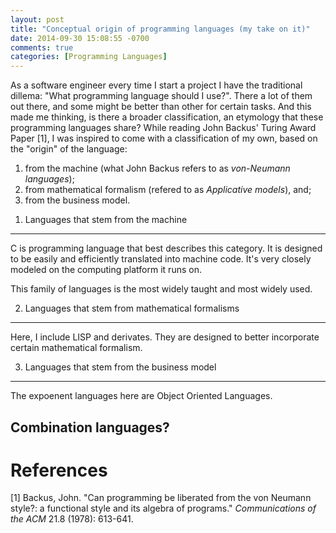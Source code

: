 ```yaml
---
layout: post
title: "Conceptual origin of programming languages (my take on it)"
date: 2014-09-30 15:08:55 -0700
comments: true
categories: [Programming Languages]
---
```


As a software engineer every time I start a project I have the traditional dillema: "What programming language should I use?".
There a lot of them out there, and some might be better than other for certain tasks.
And this made me thinking, is there a broader classification, an etymology that these programming languages share?
While reading John Backus' Turing Award Paper [1], I was inspired to come with a classification of my own, based on the "origin" of the language:

1. from the machine (what John Backus refers to as _von-Neumann languages_);
2. from mathematical formalism (refered to as _Applicative models_), and;
3. from the business model.

<!-- more -->

1. Languages that stem from the machine
---------------------------------------

C is programming language that best describes this category.
It is designed to be easily and efficiently translated into machine code.
It's very closely modeled on the computing platform it runs on.

This family of languages is the most widely taught and most widely used.

2. Languages that stem from mathematical formalisms
---------------------------------------------------

Here, I include LISP and derivates. 
They are designed to better incorporate certain mathematical formalism. 


3. Languages that stem from the business model
----------------------------------------------

The expoenent languages here are Object Oriented Languages.

Combination languages?
----------------------

References
==========

[1] Backus, John. "Can programming be liberated from the von Neumann style?: a functional style and its algebra of programs." _Communications of the ACM_ 21.8 (1978): 613-641.
